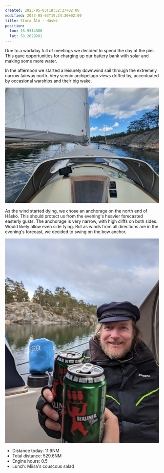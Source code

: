 ```yaml
---
created: 2023-05-03T18:52:27+02:00
modified: 2023-05-03T19:24:36+02:00
title: Stora Ålö - Håskö
position:
  lon: 16.9314386
  lat: 58.2629281
---
```


Due to a workday full of meetings we decided to spend the day at the pier. This gave opportunities for charging up our battery bank with solar and making some more water.

In the afternoon we started a leisurely downwind sail through the extremely narrow fairway north. Very scenic archipelago views drifted by, accentuated by occasional warships and their big wake.

![Image](../2023/aa392b94980c241860bc58e9c6edf128.jpg) 

As the wind started dying, we chose an anchorage on the north end of Håskö. This should protect us from the evening's heavier forecasted easterly gusts. The anchorage is very narrow, with high cliffs on both sides. Would likely allow even side tying. But as winds from all directions are in the evening's forecast, we decided to swing on the bow anchor.

![Image](../2023/0f9c933ece5746b7850e1398af943df6.jpg) 

* Distance today: 11.9NM
* Total distance: 529.6NM
* Engine hours: 0.5
* Lunch: Miisa's couscous salad
